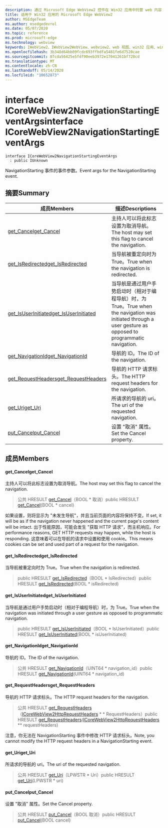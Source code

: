 ```yaml
---
description: 通过 Microsoft Edge WebView2 控件在 Win32 应用中托管 web 内容
title: 适用于 Win32 应用的 Microsoft Edge WebView2
author: MSEdgeTeam
ms.author: msedgedevrel
ms.date: 05/07/2020
ms.topic: reference
ms.prod: microsoft-edge
ms.technology: webview
keywords: IWebView2、IWebView2WebView、webview2、web 视图、win32 应用、win32、edge、ICoreWebView2、ICoreWebView2Controller、浏览器控件、边缘 html
ms.openlocfilehash: 3b348d64bb09fcdc693ffbdfa5481fe6d7520cae
ms.sourcegitcommit: 07cda56425e5fdf90eeb3972e17041261bf720cd
ms.translationtype: MT
ms.contentlocale: zh-CN
ms.lasthandoff: 05/14/2020
ms.locfileid: "10652873"
---
```

# <span data-ttu-id="01a11-104">interface ICoreWebView2NavigationStartingEventArgs</span><span class="sxs-lookup"><span data-stu-id="01a11-104">interface ICoreWebView2NavigationStartingEventArgs</span></span> 

```
interface ICoreWebView2NavigationStartingEventArgs
  : public IUnknown
```

<span data-ttu-id="01a11-105">NavigationStarting 事件的事件参数。</span><span class="sxs-lookup"><span data-stu-id="01a11-105">Event args for the NavigationStarting event.</span></span>

## <span data-ttu-id="01a11-106">摘要</span><span class="sxs-lookup"><span data-stu-id="01a11-106">Summary</span></span>

 <span data-ttu-id="01a11-107">成员</span><span class="sxs-lookup"><span data-stu-id="01a11-107">Members</span></span>                        | <span data-ttu-id="01a11-108">描述</span><span class="sxs-lookup"><span data-stu-id="01a11-108">Descriptions</span></span>
--------------------------------|---------------------------------------------
[<span data-ttu-id="01a11-109">get_Cancel</span><span class="sxs-lookup"><span data-stu-id="01a11-109">get_Cancel</span></span>](#get_cancel) | <span data-ttu-id="01a11-110">主持人可以将此标志设置为取消导航。</span><span class="sxs-lookup"><span data-stu-id="01a11-110">The host may set this flag to cancel the navigation.</span></span>
[<span data-ttu-id="01a11-111">get_IsRedirected</span><span class="sxs-lookup"><span data-stu-id="01a11-111">get_IsRedirected</span></span>](#get_isredirected) | <span data-ttu-id="01a11-112">当导航被重定向时为 True。</span><span class="sxs-lookup"><span data-stu-id="01a11-112">True when the navigation is redirected.</span></span>
[<span data-ttu-id="01a11-113">get_IsUserInitiated</span><span class="sxs-lookup"><span data-stu-id="01a11-113">get_IsUserInitiated</span></span>](#get_isuserinitiated) | <span data-ttu-id="01a11-114">当导航是通过用户手势启动时（相对于编程导航）时，为 True。</span><span class="sxs-lookup"><span data-stu-id="01a11-114">True when the navigation was initiated through a user gesture as opposed to programmatic navigation.</span></span>
[<span data-ttu-id="01a11-115">get_NavigationId</span><span class="sxs-lookup"><span data-stu-id="01a11-115">get_NavigationId</span></span>](#get_navigationid) | <span data-ttu-id="01a11-116">导航的 ID。</span><span class="sxs-lookup"><span data-stu-id="01a11-116">The ID of the navigation.</span></span>
[<span data-ttu-id="01a11-117">get_RequestHeaders</span><span class="sxs-lookup"><span data-stu-id="01a11-117">get_RequestHeaders</span></span>](#get_requestheaders) | <span data-ttu-id="01a11-118">导航的 HTTP 请求标头。</span><span class="sxs-lookup"><span data-stu-id="01a11-118">The HTTP request headers for the navigation.</span></span>
[<span data-ttu-id="01a11-119">get_Uri</span><span class="sxs-lookup"><span data-stu-id="01a11-119">get_Uri</span></span>](#get_uri) | <span data-ttu-id="01a11-120">所请求的导航的 uri。</span><span class="sxs-lookup"><span data-stu-id="01a11-120">The uri of the requested navigation.</span></span>
[<span data-ttu-id="01a11-121">put_Cancel</span><span class="sxs-lookup"><span data-stu-id="01a11-121">put_Cancel</span></span>](#put_cancel) | <span data-ttu-id="01a11-122">设置 "取消" 属性。</span><span class="sxs-lookup"><span data-stu-id="01a11-122">Set the Cancel property.</span></span>

## <span data-ttu-id="01a11-123">成员</span><span class="sxs-lookup"><span data-stu-id="01a11-123">Members</span></span>

#### <span data-ttu-id="01a11-124">get_Cancel</span><span class="sxs-lookup"><span data-stu-id="01a11-124">get_Cancel</span></span> 

<span data-ttu-id="01a11-125">主持人可以将此标志设置为取消导航。</span><span class="sxs-lookup"><span data-stu-id="01a11-125">The host may set this flag to cancel the navigation.</span></span>

> <span data-ttu-id="01a11-126">公共 HRESULT [get_Cancel](#get_cancel)（BOOL \* 取消）</span><span class="sxs-lookup"><span data-stu-id="01a11-126">public HRESULT [get_Cancel](#get_cancel)(BOOL \* cancel)</span></span>

<span data-ttu-id="01a11-127">如果设置，则将显示为 "未发生导航"，并且当前页面的内容将保持不变。</span><span class="sxs-lookup"><span data-stu-id="01a11-127">If set, it will be as if the navigation never happened and the current page's content will be intact.</span></span> <span data-ttu-id="01a11-128">出于性能原因，可能会发生 "获取 HTTP 请求"，而主机响应。</span><span class="sxs-lookup"><span data-stu-id="01a11-128">For performance reasons, GET HTTP requests may happen, while the host is responding.</span></span> <span data-ttu-id="01a11-129">这意味着可以在导航的请求中设置和使用 cookie。</span><span class="sxs-lookup"><span data-stu-id="01a11-129">This means cookies can be set and used part of a request for the navigation.</span></span>

#### <span data-ttu-id="01a11-130">get_IsRedirected</span><span class="sxs-lookup"><span data-stu-id="01a11-130">get_IsRedirected</span></span> 

<span data-ttu-id="01a11-131">当导航被重定向时为 True。</span><span class="sxs-lookup"><span data-stu-id="01a11-131">True when the navigation is redirected.</span></span>

> <span data-ttu-id="01a11-132">public HRESULT [get_IsRedirected](#get_isredirected)（BOOL \* IsRedirected）</span><span class="sxs-lookup"><span data-stu-id="01a11-132">public HRESULT [get_IsRedirected](#get_isredirected)(BOOL \* isRedirected)</span></span>

#### <span data-ttu-id="01a11-133">get_IsUserInitiated</span><span class="sxs-lookup"><span data-stu-id="01a11-133">get_IsUserInitiated</span></span> 

<span data-ttu-id="01a11-134">当导航是通过用户手势启动时（相对于编程导航）时，为 True。</span><span class="sxs-lookup"><span data-stu-id="01a11-134">True when the navigation was initiated through a user gesture as opposed to programmatic navigation.</span></span>

> <span data-ttu-id="01a11-135">public HRESULT [get_IsUserInitiated](#get_isuserinitiated)（BOOL \* IsUserInitiated）</span><span class="sxs-lookup"><span data-stu-id="01a11-135">public HRESULT [get_IsUserInitiated](#get_isuserinitiated)(BOOL \* isUserInitiated)</span></span>

#### <span data-ttu-id="01a11-136">get_NavigationId</span><span class="sxs-lookup"><span data-stu-id="01a11-136">get_NavigationId</span></span> 

<span data-ttu-id="01a11-137">导航的 ID。</span><span class="sxs-lookup"><span data-stu-id="01a11-137">The ID of the navigation.</span></span>

> <span data-ttu-id="01a11-138">公共 HRESULT [get_NavigationId](#get_navigationid)（UINT64 \* navigation_id）</span><span class="sxs-lookup"><span data-stu-id="01a11-138">public HRESULT [get_NavigationId](#get_navigationid)(UINT64 \* navigation_id)</span></span>

#### <span data-ttu-id="01a11-139">get_RequestHeaders</span><span class="sxs-lookup"><span data-stu-id="01a11-139">get_RequestHeaders</span></span> 

<span data-ttu-id="01a11-140">导航的 HTTP 请求标头。</span><span class="sxs-lookup"><span data-stu-id="01a11-140">The HTTP request headers for the navigation.</span></span>

> <span data-ttu-id="01a11-141">公共 HRESULT [get_RequestHeaders](#get_requestheaders)（[ICoreWebView2HttpRequestHeaders](icorewebview2httprequestheaders.md) \* \* RequestHeaders）</span><span class="sxs-lookup"><span data-stu-id="01a11-141">public HRESULT [get_RequestHeaders](#get_requestheaders)([ICoreWebView2HttpRequestHeaders](icorewebview2httprequestheaders.md) \*\* requestHeaders)</span></span>

<span data-ttu-id="01a11-142">注意，你无法在 NavigationStarting 事件中修改 HTTP 请求标头。</span><span class="sxs-lookup"><span data-stu-id="01a11-142">Note, you cannot modify the HTTP request headers in a NavigationStarting event.</span></span>

#### <span data-ttu-id="01a11-143">get_Uri</span><span class="sxs-lookup"><span data-stu-id="01a11-143">get_Uri</span></span> 

<span data-ttu-id="01a11-144">所请求的导航的 uri。</span><span class="sxs-lookup"><span data-stu-id="01a11-144">The uri of the requested navigation.</span></span>

> <span data-ttu-id="01a11-145">公共 HRESULT [get_Uri](#get_uri)（LPWSTR \* Uri）</span><span class="sxs-lookup"><span data-stu-id="01a11-145">public HRESULT [get_Uri](#get_uri)(LPWSTR \* uri)</span></span>

#### <span data-ttu-id="01a11-146">put_Cancel</span><span class="sxs-lookup"><span data-stu-id="01a11-146">put_Cancel</span></span> 

<span data-ttu-id="01a11-147">设置 "取消" 属性。</span><span class="sxs-lookup"><span data-stu-id="01a11-147">Set the Cancel property.</span></span>

> <span data-ttu-id="01a11-148">公共 HRESULT [put_Cancel](#put_cancel)（BOOL 取消）</span><span class="sxs-lookup"><span data-stu-id="01a11-148">public HRESULT [put_Cancel](#put_cancel)(BOOL cancel)</span></span>

